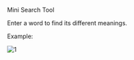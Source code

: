 Mini Search Tool

Enter a word to find its different meanings.

Example:

![1](https://user-images.githubusercontent.com/54686857/90545024-a4441480-e1a5-11ea-93b7-51e660582124.png)
